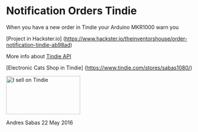 # Notification Orders Tindie

When you have a new order in Tindie your Arduino MKR1000 warn you

[Project in Hackster.io] (https://www.hackster.io/theinventorshouse/order-notification-tindie-ab98ad)

More info about [Tindie API](https://tindie.zendesk.com/hc/en-us/articles/204848887-JSON-Orders-API)

[Electronic Cats Shop in Tindie] (https://www.tindie.com/stores/sabas1080/)

<a href="https://www.tindie.com/stores/sabas1080/?ref=offsite_badges&utm_source=sellers_sabas1080&utm_medium=badges&utm_campaign=badge_large"><img src="https://d2ss6ovg47m0r5.cloudfront.net/badges/tindie-larges.png" alt="I sell on Tindie" width="200" height="104"></a>

Andres Sabas
22 May 2016
